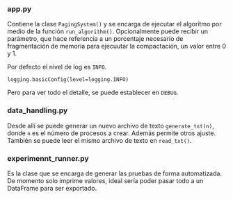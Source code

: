### app.py

Contiene la clase `PagingSystem()` y se encarga de ejecutar el algoritmo por medio de la función `run_algorithm()`.
Opcionalmente puede recibir un parámetro, que hace referencia a un porcentaje necesario de fragmentación de memoria para ejecuutar la compactación, un valor entre 0 y 1.

Por defecto el nivel de log es `INFO`. 

```
logging.basicConfig(level=logging.INFO)
```


Pero para ver todo el detalle, se puede establecer en `DEBUG`.

### data_handling.py

Desde allí se puede generar un nuevo archivo de texto `generate_txt(n)`, donde `n` es el número de procesos a crear. Además permite otros ajuste.
También se puede leer el mismo archivo de texto en `read_txt()`.

### experimennt_runner.py

Es la clase que se encarga de generar las pruebas de forma automatizada.
De momento solo imprime valores, ideal sería poder pasar todo a un DataFrame para ser exportado.

